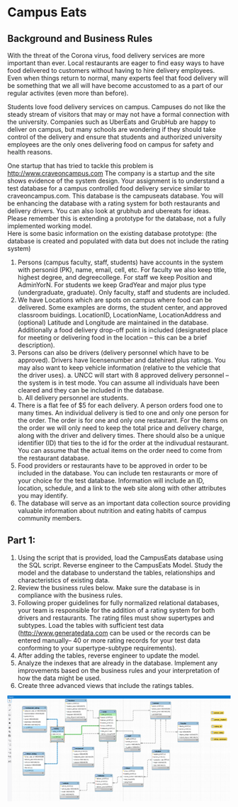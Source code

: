 # Campus Eats

## Background and Business Rules

With the threat of the Corona virus, food delivery services are more important than ever.  Local restaurants are eager to find easy ways to have food delivered to customers without having to hire delivery employees. Even when things return to normal, many experts feel that food delivery will be something that we all will have become accustomed to as a part of our regular activites (even more than before).  

Students love food delivery services on campus.  Campuses do not like the steady stream of visitors that may or  may not have a formal connection with the university.  Companies such as UberEats and GrubHub are happy to deliver on campus, but many schools are wondering if they should take control of the delivery and ensure that students and authorized university employees are the only ones delivering food on campus for safety and health reasons.

One startup that has tried to tackle this problem  is http://www.craveoncampus.com
The company is a startup and  the site shows evidence of the system design.  Your assignment is to understand a test database for a campus controlled food delivery service similar to craveoncampus.com.  This database is the campuseats database.  You will be enhancing the database with a rating system for both restaurants and delivery drivers.  You can also look at grubhub and ubereats for ideas.  Please remember this is extending a prototype for the database, not a fully implemented working model.   
Here is some basic information on the existing database prototype: (the database is created and populated with data but does not include the rating system)
1)	Persons (campus faculty, staff, students) have accounts in the system with personid (PK), name, email, cell, etc.  For faculty we also keep title, highest degree, and degreecollege.  For staff we keep Position and AdminYorN.  For students we keep GradYear and major plus type (undergraduate, graduate).  Only faculty, staff and students are included.
2)	We have Locations which are spots on campus where food can be delivered.  Some examples are dorms, the student center, and approved classroom buidings.  LocationID, LocationName, LocationAddress and (optional) Latitude and Longitude are maintained in the database. Additionally a food delivery drop-off point is included (designated place for meeting or delivering food in the location – this can be a brief description).
3)	Persons can also be drivers (delivery personnel which have to be approved). Drivers have licensenumber and datehired plus ratings. You may also want to keep vehicle information (relative to the vehicle that the driver uses).
a.	UNCC will start with 8 approved delivery personnel – the system is in test mode.  You can assume all individuals have been cleared and they can be included in the database.  
b.	All delivery personnel are students.
4)	There is a flat fee of $5 for each delivery.  A person orders food one to many times.  An individual delivery is tied to one and only one person for the order.  The order is for one and only one restaurant.  For the items on the order we will only need to keep the total price and delivery charge, along with the driver and delivery times.  There should also be a unique identifier (ID) that ties to the id for the order at the indivudual restaurant.  You can assume that the actual items on the order need to come from the restaurant database.
5)	Food providers or restaurants have to be approved in order to be included in the database.  You can include ten restaurants or more of your choice for the test database.  Information will include an ID, location, schedule, and a link to the web site along with other attributes you may identify.
6)	The database will serve as an important data collection source providing valuable information about nutrition and eating habits of campus community members.


## Part 1:

1)	Using the script that is provided, load the CampusEats database using the SQL script.  Reverse engineer to the CampusEats Model.  Study the model and the database to understand the tables, relationships and characteristics of existing data.
2)	Review the business rules below.  Make sure the database is in compliance with the business rules.
3)	Following proper guidelines for fully normalized relational databases, your team is responsible for the addition of a rating system for both drivers and restaurants.  The rating files must show supertypes and subtypes. Load the tables with sufficient test data (http://www.generatedata.com can be used or the records can be entered manually– 40 or more rating records for your test data conforming to your supertype-subtype requirements).
4)	After adding the tables, reverse engineer to update the model.
5)	Analyze the indexes that are already in the database. Implement any improvements based on the business rules and your interpretation of how the data might be used.
6)	Create three advanced views that include the ratings tables.


![EERD](Images/Group5_ERDiagram.PNG)



    

 

